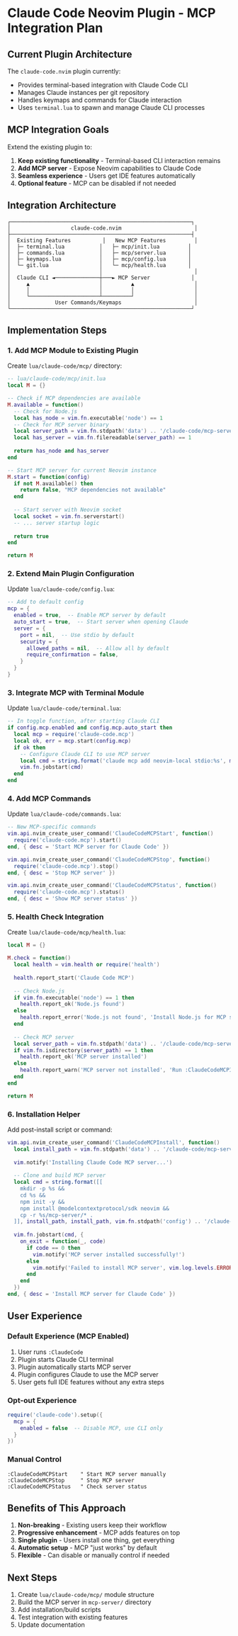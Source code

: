 # Claude Code Neovim Plugin - MCP Integration Plan

## Current Plugin Architecture

The `claude-code.nvim` plugin currently:

- Provides terminal-based integration with Claude Code CLI
- Manages Claude instances per git repository
- Handles keymaps and commands for Claude interaction
- Uses `terminal.lua` to spawn and manage Claude CLI processes

## MCP Integration Goals

Extend the existing plugin to:

1. **Keep existing functionality** - Terminal-based CLI interaction remains
2. **Add MCP server** - Expose Neovim capabilities to Claude Code
3. **Seamless experience** - Users get IDE features automatically
4. **Optional feature** - MCP can be disabled if not needed

## Integration Architecture

```
┌─────────────────────────────────────────────────────────┐
│                   claude-code.nvim                       │
├─────────────────────────────────────────────────────────┤
│  Existing Features          │   New MCP Features         │
│  ├─ terminal.lua           │   ├─ mcp/init.lua         │
│  ├─ commands.lua           │   ├─ mcp/server.lua       │
│  ├─ keymaps.lua            │   ├─ mcp/config.lua       │
│  └─ git.lua                │   └─ mcp/health.lua       │
│                            │                             │
│  Claude CLI ◄──────────────┼───► MCP Server             │
│     ▲                      │         ▲                   │
│     │                      │         │                   │
│     └──────────────────────┴─────────┘                   │
│              User Commands/Keymaps                       │
└─────────────────────────────────────────────────────────┘
```

## Implementation Steps

### 1. Add MCP Module to Existing Plugin

Create `lua/claude-code/mcp/` directory:

```lua
-- lua/claude-code/mcp/init.lua
local M = {}

-- Check if MCP dependencies are available
M.available = function()
  -- Check for Node.js
  local has_node = vim.fn.executable('node') == 1
  -- Check for MCP server binary
  local server_path = vim.fn.stdpath('data') .. '/claude-code/mcp-server/dist/index.js'
  local has_server = vim.fn.filereadable(server_path) == 1
  
  return has_node and has_server
end

-- Start MCP server for current Neovim instance
M.start = function(config)
  if not M.available() then
    return false, "MCP dependencies not available"
  end
  
  -- Start server with Neovim socket
  local socket = vim.fn.serverstart()
  -- ... server startup logic
  
  return true
end

return M
```

### 2. Extend Main Plugin Configuration

Update `lua/claude-code/config.lua`:

```lua
-- Add to default config
mcp = {
  enabled = true,  -- Enable MCP server by default
  auto_start = true,  -- Start server when opening Claude
  server = {
    port = nil,  -- Use stdio by default
    security = {
      allowed_paths = nil,  -- Allow all by default
      require_confirmation = false,
    }
  }
}
```

### 3. Integrate MCP with Terminal Module

Update `lua/claude-code/terminal.lua`:

```lua
-- In toggle function, after starting Claude CLI
if config.mcp.enabled and config.mcp.auto_start then
  local mcp = require('claude-code.mcp')
  local ok, err = mcp.start(config.mcp)
  if ok then
    -- Configure Claude CLI to use MCP server
    local cmd = string.format('claude mcp add neovim-local stdio:%s', mcp.get_command())
    vim.fn.jobstart(cmd)
  end
end
```

### 4. Add MCP Commands

Update `lua/claude-code/commands.lua`:

```lua
-- New MCP-specific commands
vim.api.nvim_create_user_command('ClaudeCodeMCPStart', function()
  require('claude-code.mcp').start()
end, { desc = 'Start MCP server for Claude Code' })

vim.api.nvim_create_user_command('ClaudeCodeMCPStop', function()
  require('claude-code.mcp').stop()
end, { desc = 'Stop MCP server' })

vim.api.nvim_create_user_command('ClaudeCodeMCPStatus', function()
  require('claude-code.mcp').status()
end, { desc = 'Show MCP server status' })
```

### 5. Health Check Integration

Create `lua/claude-code/mcp/health.lua`:

```lua
local M = {}

M.check = function()
  local health = vim.health or require('health')
  
  health.report_start('Claude Code MCP')
  
  -- Check Node.js
  if vim.fn.executable('node') == 1 then
    health.report_ok('Node.js found')
  else
    health.report_error('Node.js not found', 'Install Node.js for MCP support')
  end
  
  -- Check MCP server
  local server_path = vim.fn.stdpath('data') .. '/claude-code/mcp-server'
  if vim.fn.isdirectory(server_path) == 1 then
    health.report_ok('MCP server installed')
  else
    health.report_warn('MCP server not installed', 'Run :ClaudeCodeMCPInstall')
  end
end

return M
```

### 6. Installation Helper

Add post-install script or command:

```lua
vim.api.nvim_create_user_command('ClaudeCodeMCPInstall', function()
  local install_path = vim.fn.stdpath('data') .. '/claude-code/mcp-server'
  
  vim.notify('Installing Claude Code MCP server...')
  
  -- Clone and build MCP server
  local cmd = string.format([[
    mkdir -p %s && 
    cd %s && 
    npm init -y && 
    npm install @modelcontextprotocol/sdk neovim &&
    cp -r %s/mcp-server/* .
  ]], install_path, install_path, vim.fn.stdpath('config') .. '/claude-code.nvim')
  
  vim.fn.jobstart(cmd, {
    on_exit = function(_, code)
      if code == 0 then
        vim.notify('MCP server installed successfully!')
      else
        vim.notify('Failed to install MCP server', vim.log.levels.ERROR)
      end
    end
  })
end, { desc = 'Install MCP server for Claude Code' })
```

## User Experience

### Default Experience (MCP Enabled)

1. User runs `:ClaudeCode`
2. Plugin starts Claude CLI terminal
3. Plugin automatically starts MCP server
4. Plugin configures Claude to use the MCP server
5. User gets full IDE features without any extra steps

### Opt-out Experience

```lua
require('claude-code').setup({
  mcp = {
    enabled = false  -- Disable MCP, use CLI only
  }
})
```

### Manual Control

```vim
:ClaudeCodeMCPStart    " Start MCP server manually
:ClaudeCodeMCPStop     " Stop MCP server
:ClaudeCodeMCPStatus   " Check server status
```

## Benefits of This Approach

1. **Non-breaking** - Existing users keep their workflow
2. **Progressive enhancement** - MCP adds features on top
3. **Single plugin** - Users install one thing, get everything
4. **Automatic setup** - MCP "just works" by default
5. **Flexible** - Can disable or manually control if needed

## Next Steps

1. Create `lua/claude-code/mcp/` module structure
2. Build the MCP server in `mcp-server/` directory
3. Add installation/build scripts
4. Test integration with existing features
5. Update documentation
